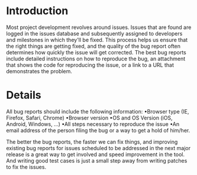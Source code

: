# Introduction #

Most project development revolves around issues. Issues that are found are logged in the issues database and subsequently assigned to developers and milestones in which they'll be fixed. This process helps us ensure that the right things are getting fixed, and the quality of the bug report often determines how quickly the issue will get corrected. The best bug reports include detailed instructions on how to reproduce the bug, an attachment that shows the code for reproducing the issue, or a link to a URL that demonstrates the problem.

# Details #

All bug reports should include the following information:
•Browser type (IE, Firefox, Safari, Chrome)
•Browser version
•OS and OS Version (iOS, Android, Windows, ...)
•All steps necessary to reproduce the issue
•An email address of the person filing the bug or a way to get a hold of him/her.

The better the bug reports, the faster we can fix things, and improving existing bug reports for issues scheduled to be addressed in the next major release is a great way to get involved and speed improvement in the tool. And writing good test cases is just a small step away from writing patches to fix the issues.
